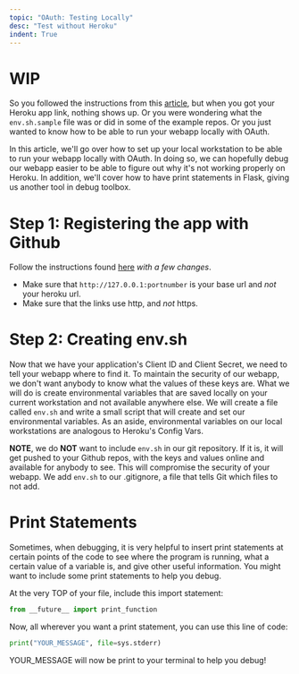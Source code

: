 ```yaml
---
topic: "OAuth: Testing Locally"
desc: "Test without Heroku"
indent: True
---
```


# WIP

So you followed the instructions from this [article](/webapps/oauth_actually), but when you got your Heroku app link, nothing shows up. Or you were wondering what the `env.sh.sample` file was or did in some of the example repos. Or you just wanted to know how to be able to run your webapp locally with OAuth.

In this article, we'll go over how to set up your local workstation to be able to run your webapp locally with OAuth. In doing so, we can hopefully debug our webapp easier to be able to figure out why it's not working properly on Heroku. In addition, we'll cover how to have print statements in Flask, giving us another tool in debug toolbox.

# Step 1: Registering the app with Github

Follow the instructions found [here](/webapps/oauth_github) *with a few changes*.

* Make sure that `http://127.0.0.1:portnumber` is your base url and *not* your heroku url. 
* Make sure that the links use http, and *not* https.

# Step 2: Creating env.sh

Now that we have your application's Client ID and Client Secret, we need to tell your webapp where to find it. To maintain the security of our webapp, we don't want anybody to know what the values of these keys are. What we will do is create environmental variables that are saved locally on your current workstation and not available anywhere else. We will create a file called `env.sh` and write a small script that will create and set our environmental variables. As an aside, environmental variables on our local workstations are analogous to Heroku's Config Vars.

**NOTE**, we do **NOT** want to include `env.sh` in our git repository. If it is, it will get pushed to your Github repos, with the keys and values online and available for anybody to see. This will compromise the security of your webapp. We add `env.sh` to our .gitignore, a file that tells Git which files to not add. 


# Print Statements

Sometimes, when debugging, it is very helpful to insert print statements at certain points of the code to see where the program is running, what a certain value of a variable is, and give other useful information. You might want to include some print statements to help you debug.

At the very TOP of your file, include this import statement:

```python
from __future__ import print_function
```

Now, all wherever you want a print statement, you can use this line of code:

```python
print("YOUR_MESSAGE", file=sys.stderr)
```

YOUR_MESSAGE will now be print to your terminal to help you debug!
